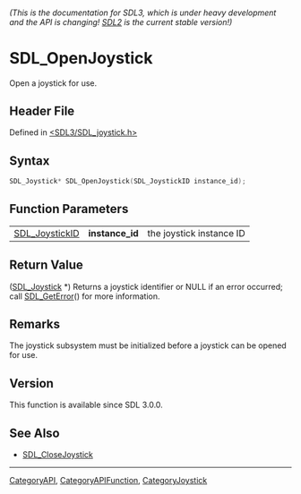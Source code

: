 ###### (This is the documentation for SDL3, which is under heavy development and the API is changing! [SDL2](https://wiki.libsdl.org/SDL2/) is the current stable version!)
# SDL_OpenJoystick

Open a joystick for use.

## Header File

Defined in [<SDL3/SDL_joystick.h>](https://github.com/libsdl-org/SDL/blob/main/include/SDL3/SDL_joystick.h)

## Syntax

```c
SDL_Joystick* SDL_OpenJoystick(SDL_JoystickID instance_id);
```

## Function Parameters

|                                  |                 |                          |
| -------------------------------- | --------------- | ------------------------ |
| [SDL_JoystickID](SDL_JoystickID) | **instance_id** | the joystick instance ID |

## Return Value

([SDL_Joystick](SDL_Joystick) *) Returns a joystick identifier or NULL if
an error occurred; call [SDL_GetError](SDL_GetError)() for more
information.

## Remarks

The joystick subsystem must be initialized before a joystick can be opened
for use.

## Version

This function is available since SDL 3.0.0.

## See Also

- [SDL_CloseJoystick](SDL_CloseJoystick)

----
[CategoryAPI](CategoryAPI), [CategoryAPIFunction](CategoryAPIFunction), [CategoryJoystick](CategoryJoystick)

